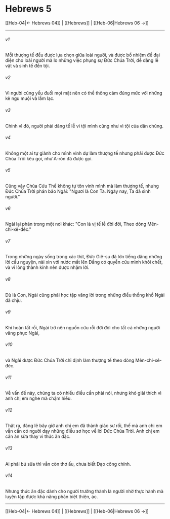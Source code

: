 # Hebrews 5

[[Heb-04|← Hebrews 04]] | [[Hebrews]] | [[Heb-06|Hebrews 06 →]]
***



###### v1 
Mỗi thượng tế đều được lựa chọn giữa loài người, và được bổ nhiệm để đại diện cho loài người mà lo những việc phụng sự Đức Chúa Trời, để dâng lễ vật và sinh tế đền tội. 

###### v2 
Vì người cũng yếu đuối mọi mặt nên có thể thông cảm đúng mức với những kẻ ngu muội và lầm lạc. 

###### v3 
Chính vì đó, người phải dâng tế lễ vì tội mình cũng như vì tội của dân chúng. 

###### v4 
Không một ai tự giành cho mình vinh dự làm thượng tế nhưng phải được Đức Chúa Trời kêu gọi, như A-rôn đã được gọi. 

###### v5 
Cũng vậy Chúa Cứu Thế không tự tôn vinh mình mà làm thượng tế, nhưng Đức Chúa Trời phán bảo Ngài: "Ngươi là Con Ta. Ngày nay, Ta đã sinh ngươi." 

###### v6 
Ngài lại phán trong một nơi khác: "Con là vị tế lễ đời đời, Theo dòng Mên-chi-xê-đéc." 

###### v7 
Trong những ngày sống trong xác thịt, Đức Giê-su đã lớn tiếng dâng những lời cầu nguyện, nài xin với nước mắt lên Đấng có quyền cứu mình khỏi chết, và vì lòng thành kính nên được nhậm lời. 

###### v8 
Dù là Con, Ngài cũng phải học tập vâng lời trong những điều thống khổ Ngài đã chịu. 

###### v9 
Khi hoàn tất rồi, Ngài trở nên nguồn cứu rỗi đời đời cho tất cả những người vâng phục Ngài, 

###### v10 
và Ngài được Đức Chúa Trời chỉ định làm thượng tế theo dòng Mên-chi-xê-đéc. 

###### v11 
Về vấn đề này, chúng ta có nhiều điều cần phải nói, nhưng khó giải thích vì anh chị em nghe mà chậm hiểu. 

###### v12 
Thật ra, đáng lẽ bây giờ anh chị em đã thành giáo sư rồi, thế mà anh chị em vẫn cần có người dạy những điều sơ học về lời Đức Chúa Trời. Anh chị em cần ăn sữa thay vì thức ăn đặc. 

###### v13 
Ai phải bú sữa thì vẫn còn thơ ấu, chưa biết Đạo công chính. 

###### v14 
Nhưng thức ăn đặc dành cho người trưởng thành là người nhờ thực hành mà luyện tập được khả năng phân biệt thiện, ác.

***
[[Heb-04|← Hebrews 04]] | [[Hebrews]] | [[Heb-06|Hebrews 06 →]]
